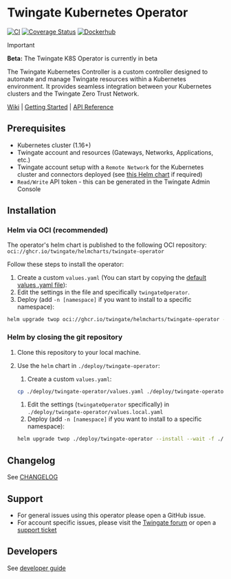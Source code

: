 # Twingate Kubernetes Operator

[![CI](https://github.com/Twingate/kubernetes-operator/actions/workflows/ci.yaml/badge.svg?branch=main)](https://github.com/Twingate/kubernetes-operator/actions/workflows/ci.yaml)
[![Coverage Status](https://coveralls.io/repos/github/Twingate/kubernetes-operator/badge.svg?branch=main&t=7BQPrK)](https://coveralls.io/github/Twingate/kubernetes-operator?branch=main)
[![Dockerhub](https://img.shields.io/badge/dockerhub-images-info.svg?logo=Docker)](https://hub.docker.com/r/twingate/kubernetes-operator)

> [!IMPORTANT]
> **Beta:** The Twingate K8S Operator is currently in beta

The Twingate Kubernetes Controller is a custom controller designed to automate
and manage Twingate resources within a Kubernetes environment. It provides
seamless integration between your Kubernetes clusters and the Twingate Zero
Trust Network.

[Wiki][1]  |  [Getting Started][2]  |  [API Reference][3]

[1]: https://github.com/Twingate/kubernetes-operator/wiki
[2]: https://github.com/Twingate/kubernetes-operator/wiki/Getting-Started
[3]: https://github.com/Twingate/kubernetes-operator/wiki/API-Reference

## Prerequisites

- Kubernetes cluster (1.16+)
- Twingate account and resources (Gateways, Networks, Applications, etc.)
- Twingate account setup with a `Remote Network` for the Kubernetes cluster and
 connectors deployed (see [this Helm chart](https://github.com/Twingate/helm-charts)
 if required)
- `Read/Write` API token - this can be generated in the Twingate Admin Console

## Installation

### Helm via OCI (recommended)

The operator's helm chart is published to the following OCI repository:
`oci://ghcr.io/twingate/helmcharts/twingate-operator`

Follow these steps to install the operator:

[default-values-yaml]: https://github.com/Twingate/kubernetes-operator/blob/main/deploy/twingate-operator/values.yaml

1. Create a custom `values.yaml` (You can start by copying the [default values .yaml file][default-values-yaml]):
1. Edit the settings in the file and specifically `twingateOperator`.
1. Deploy (add `-n [namespace]` if you want to install to a specific namespace):

```bash
helm upgrade twop oci://ghcr.io/twingate/helmcharts/twingate-operator --install --wait -f ./values.yaml
```

### Helm by closing the git repository

1. Clone this repository to your local machine.
1. Use the `helm` chart in `./deploy/twingate-operator`:

   1. Create a custom `values.yaml`:

   ```bash
   cp ./deploy/twingate-operator/values.yaml ./deploy/twingate-operator/values.local.yaml
   ```

   1. Edit the settings (`twingateOperator` specifically) in
      `./deploy/twingate-operator/values.local.yaml`
   1. Deploy (add `-n [namespace]` if you want to install to a specific namespace):

   ```bash
   helm upgrade twop ./deploy/twingate-operator --install --wait -f ./deploy/twingate-operator/values.local.yaml
   ```

## Changelog

See [CHANGELOG](./CHANGELOG.md)

## Support

- For general issues using this operator please open a GitHub issue.
- For account specific issues, please visit the [Twingate forum](https://forum.twingate.com/)
 or open a [support ticket](https://help.twingate.com/)

## Developers

See [developer guide](./DEVELOPER.md)
